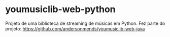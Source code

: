 # youmusiclib-web-python

Projeto de uma biblioteca de streaming de músicas em Python. Fez parte do projeto: https://github.com/andersonmends/youmusiclib-web-java
